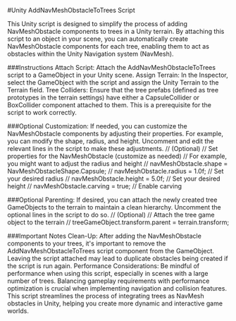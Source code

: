 #Unity AddNavMeshObstacleToTrees Script

This Unity script is designed to simplify the process of adding NavMeshObstacle components to trees in a Unity terrain. By attaching this script to an object in your scene, you can automatically create NavMeshObstacle components for each tree, enabling them to act as obstacles within the Unity Navigation system (NavMesh).

###Instructions
Attach Script: Attach the AddNavMeshObstacleToTrees script to a GameObject in your Unity scene.
Assign Terrain: In the Inspector, select the GameObject with the script and assign the Unity Terrain to the Terrain field.
Tree Colliders: Ensure that the tree prefabs (defined as tree prototypes in the terrain settings) have either a CapsuleCollider or BoxCollider component attached to them. This is a prerequisite for the script to work correctly.

###Optional Customization: If needed, you can customize the NavMeshObstacle components by adjusting their properties. For example, you can modify the shape, radius, and height. Uncomment and edit the relevant lines in the script to make these adjustments.
// (Optional)
// Set properties for the NavMeshObstacle (customize as needed)
// For example, you might want to adjust the radius and height
// navMeshObstacle.shape = NavMeshObstacleShape.Capsule;
// navMeshObstacle.radius = 1.0f; // Set your desired radius
// navMeshObstacle.height = 5.0f; // Set your desired height
// navMeshObstacle.carving = true; // Enable carving

###Optional Parenting: If desired, you can attach the newly created tree GameObjects to the terrain to maintain a clean hierarchy. Uncomment the optional lines in the script to do so.
// (Optional)
// Attach the tree game object to the terrain
// treeGameObject.transform.parent = terrain.transform;

###Important Notes
Clean-Up: After adding the NavMeshObstacle components to your trees, it's important to remove the AddNavMeshObstacleToTrees script component from the GameObject. Leaving the script attached may lead to duplicate obstacles being created if the script is run again.
Performance Considerations: Be mindful of performance when using this script, especially in scenes with a large number of trees. Balancing gameplay requirements with performance optimization is crucial when implementing navigation and collision features.
This script streamlines the process of integrating trees as NavMesh obstacles in Unity, helping you create more dynamic and interactive game worlds.
